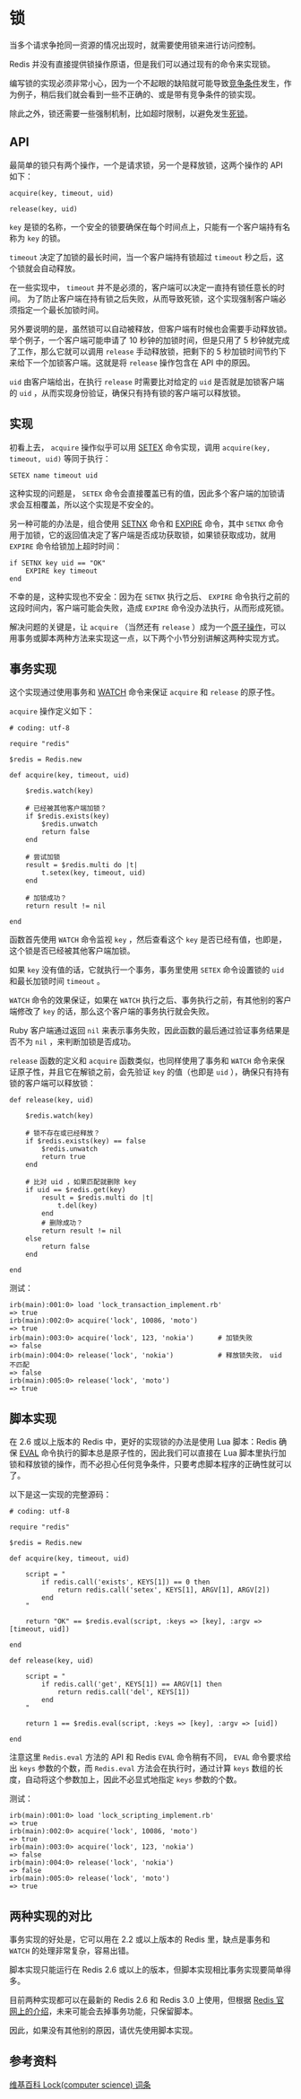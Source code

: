 # 锁

当多个请求争抢同一资源的情况出现时，就需要使用锁来进行访问控制。

Redis 并没有直接提供锁操作原语，但是我们可以通过现有的命令来实现锁。

编写锁的实现必须非常小心，因为一个不起眼的缺陷就可能导致[竞争条件](http://en.wikipedia.org/wiki/Race_condition)发生，作为例子，稍后我们就会看到一些不正确的、或是带有竞争条件的锁实现。

除此之外，锁还需要一些强制机制，比如超时限制，以避免发生[死锁](http://en.wikipedia.org/wiki/Deadlock)。


## API

最简单的锁只有两个操作，一个是请求锁，另一个是释放锁，这两个操作的 API 如下：

    acquire(key, timeout, uid)

    release(key, uid)

``key`` 是锁的名称，一个安全的锁要确保在每个时间点上，只能有一个客户端持有名称为 ``key`` 的锁。

``timeout`` 决定了加锁的最长时间，当一个客户端持有锁超过 ``timeout`` 秒之后，这个锁就会自动释放。

在一些实现中， ``timeout`` 并不是必须的，客户端可以决定一直持有锁任意长的时间。
为了防止客户端在持有锁之后失败，从而导致死锁，这个实现强制客户端必须指定一个最长加锁时间。

另外要说明的是，虽然锁可以自动被释放，但客户端有时候也会需要手动释放锁。
举个例子，一个客户端可能申请了 10 秒钟的加锁时间，但是只用了 5 秒钟就完成了工作，那么它就可以调用 ``release`` 手动释放锁，把剩下的 5 秒加锁时间节约下来给下一个加锁客户端。这就是将 ``release`` 操作包含在 API 中的原因。

``uid`` 由客户端给出，在执行 ``release`` 时需要比对给定的 ``uid`` 是否就是加锁客户端的 ``uid`` ，从而实现身份验证，确保只有持有锁的客户端可以释放锁。


## 实现

初看上去， ``acquire`` 操作似乎可以用 [SETEX](http://redis.readthedocs.org/en/latest/string/setex.html) 命令实现，调用 ``acquire(key, timeout, uid)`` 等同于执行：

    SETEX name timeout uid

这种实现的问题是， ``SETEX`` 命令会直接覆盖已有的值，因此多个客户端的加锁请求会互相覆盖，所以这个实现是不安全的。

另一种可能的办法是，组合使用 [SETNX](http://redis.readthedocs.org/en/latest/string/setnx.html) 命令和 [EXPIRE](http://redis.readthedocs.org/en/latest/key/expire.html) 命令，其中 ``SETNX`` 命令用于加锁，它的返回值决定了客户端是否成功获取锁，如果锁获取成功，就用 ``EXPIRE`` 命令给锁加上超时时间：

    if SETNX key uid == "OK"
        EXPIRE key timeout
    end

不幸的是，这种实现也不安全：因为在 ``SETNX`` 执行之后、 ``EXPIRE`` 命令执行之前的这段时间内，客户端可能会失败，造成 ``EXPIRE`` 命令没办法执行，从而形成死锁。

解决问题的关键是，让 ``acquire`` （当然还有 ``release`` ）成为一个[原子操作](http://en.wikipedia.org/wiki/Atomic_operation)，可以用事务或脚本两种方法来实现这一点，以下两个小节分别讲解这两种实现方式。


## 事务实现

这个实现通过使用事务和 [WATCH](http://redis.readthedocs.org/en/latest/transaction/watch.html) 命令来保证 ``acquire`` 和 ``release`` 的原子性。

``acquire`` 操作定义如下：

    # coding: utf-8

    require "redis"

    $redis = Redis.new

    def acquire(key, timeout, uid)

        $redis.watch(key)

        # 已经被其他客户端加锁？
        if $redis.exists(key)
            $redis.unwatch
            return false
        end

        # 尝试加锁
        result = $redis.multi do |t|
            t.setex(key, timeout, uid)
        end

        # 加锁成功？
        return result != nil

    end

函数首先使用 ``WATCH`` 命令监视 ``key`` ，然后查看这个 ``key`` 是否已经有值，也即是，这个锁是否已经被其他客户端加锁。

如果 ``key`` 没有值的话，它就执行一个事务，事务里使用 ``SETEX`` 命令设置锁的 ``uid`` 和最长加锁时间 ``timeout`` 。

``WATCH`` 命令的效果保证，如果在 ``WATCH`` 执行之后、事务执行之前，有其他别的客户端修改了 ``key`` 的话，那么这个客户端的事务执行就会失败。

Ruby 客户端通过返回 ``nil`` 来表示事务失败，因此函数的最后通过验证事务结果是否不为 ``nil`` ，来判断加锁是否成功。

``release`` 函数的定义和 ``acquire`` 函数类似，也同样使用了事务和 ``WATCH`` 命令来保证原子性，并且它在解锁之前，会先验证 ``key`` 的值（也即是 ``uid`` ），确保只有持有锁的客户端可以释放锁：

    def release(key, uid)

        $redis.watch(key)

        # 锁不存在或已经释放？
        if $redis.exists(key) == false
            $redis.unwatch
            return true
        end

        # 比对 uid ，如果匹配就删除 key
        if uid == $redis.get(key)
            result = $redis.multi do |t|
                t.del(key)
            end
            # 删除成功？
            return result != nil
        else
            return false
        end

    end

测试：

    irb(main):001:0> load 'lock_transaction_implement.rb'
    => true
    irb(main):002:0> acquire('lock', 10086, 'moto')
    => true
    irb(main):003:0> acquire('lock', 123, 'nokia')      # 加锁失败
    => false
    irb(main):004:0> release('lock', 'nokia')           # 释放锁失败， uid 不匹配
    => false
    irb(main):005:0> release('lock', 'moto')
    => true


## 脚本实现

在 2.6 或以上版本的 Redis 中，更好的实现锁的办法是使用 Lua 脚本：Redis 确保 [EVAL](http://redis.readthedocs.org/en/latest/script/eval.html) 命令执行的脚本总是原子性的，因此我们可以直接在 Lua 脚本里执行加锁和释放锁的操作，而不必担心任何竞争条件，只要考虑脚本程序的正确性就可以了。

以下是这一实现的完整源码：

    # coding: utf-8

    require "redis"

    $redis = Redis.new

    def acquire(key, timeout, uid)

        script = "
            if redis.call('exists', KEYS[1]) == 0 then
                return redis.call('setex', KEYS[1], ARGV[1], ARGV[2])
            end
        "

        return "OK" == $redis.eval(script, :keys => [key], :argv => [timeout, uid])

    end

    def release(key, uid)
        
        script = "
            if redis.call('get', KEYS[1]) == ARGV[1] then
                return redis.call('del', KEYS[1])
            end
        "

        return 1 == $redis.eval(script, :keys => [key], :argv => [uid])

    end   

注意这里 ``Redis.eval`` 方法的 API 和 Redis ``EVAL`` 命令稍有不同， ``EVAL`` 命令要求给出 ``keys`` 参数的个数，而 ``Redis.eval`` 方法会在执行时，通过计算 ``keys`` 数组的长度，自动将这个参数加上，因此不必显式地指定 ``keys`` 参数的个数。

测试：

    irb(main):001:0> load 'lock_scripting_implement.rb'
    => true
    irb(main):002:0> acquire('lock', 10086, 'moto')
    => true
    irb(main):003:0> acquire('lock', 123, 'nokia')
    => false
    irb(main):004:0> release('lock', 'nokia')
    => false
    irb(main):005:0> release('lock', 'moto')
    => true


## 两种实现的对比

事务实现的好处是，它可以用在 2.2 或以上版本的 Redis 里，缺点是事务和 ``WATCH`` 的处理非常复杂，容易出错。

脚本实现只能运行在 Redis 2.6 或以上的版本，但脚本实现相比事务实现要简单得多。

目前两种实现都可以在最新的 Redis 2.6 和 Redis 3.0 上使用，但根据 [Redis 官网上的介绍](http://redis.io/topics/transactions)，未来可能会去掉事务功能，只保留脚本。

因此，如果没有其他别的原因，请优先使用脚本实现。


## 参考资料

[维基百科 Lock(computer science) 词条](http://en.wikipedia.org/wiki/Lock_\(computer_science\))
